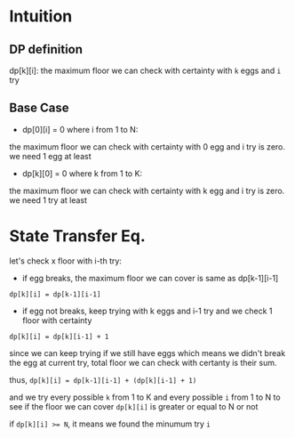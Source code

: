 # Intuition


## DP definition

dp[k][i]: the maximum floor we can check with certainty with `k` eggs and `i` try

## Base Case

- dp[0][i] = 0 where i from 1 to N:

the maximum floor we can check with certainty with 0 egg and i try is zero.
we need 1 egg at least

- dp[k][0] = 0 where k from 1 to K:

the maximum floor we can check with certainty with k egg and i try is zero.
we need 1 try at least

# State Transfer Eq.

let's check x floor with i-th try:

- if egg breaks, the maximum floor we can cover is same as dp[k-1][i-1]

```
dp[k][i] = dp[k-1][i-1]
```

- if egg not breaks, keep trying with k eggs and i-1 try and we check 1 floor with certainty

```
dp[k][i] = dp[k][i-1] + 1
```

since we can keep trying if we still have eggs which means we didn't break the egg at current try, total floor we can check with certanty is their sum.

thus, `dp[k][i] = dp[k-1][i-1] + (dp[k][i-1] + 1)`

and we try every possible `k` from 1 to K and every possible `i` from 1 to N to see if the floor we can cover `dp[k][i]` is greater or equal to N or not

if `dp[k][i] >= N`, it means we found the minumum try `i`
